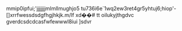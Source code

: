 mmip0ipfui;'jjjjjjjmlmllmughjo5 tu736i6e`1wq2ew3ret4gr5yhtuj6;hiop'-
[]xrrfwessdsdgfhgjhkjk.m/lf xd��#   t t 
 oilukyjthgdvc
 
gverdcsdcdcasfwfewwwl8iui
]sdvr
